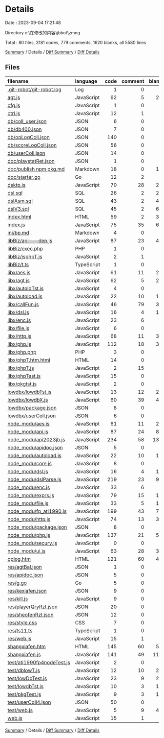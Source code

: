 # Details

Date : 2023-09-04 17:21:48

Directory c:\\在修改的内容\\jbbot\\zmng

Total : 80 files,  3181 codes, 779 comments, 1620 blanks, all 5580 lines

[Summary](results.md) / Details / [Diff Summary](diff.md) / [Diff Details](diff-details.md)

## Files
| filename | language | code | comment | blank | total |
| :--- | :--- | ---: | ---: | ---: | ---: |
| [.git-robot/git-robot.log](/.git-robot/git-robot.log) | Log | 1 | 0 | 1 | 2 |
| [agt.js](/agt.js) | JavaScript | 62 | 5 | 23 | 90 |
| [cfg.js](/cfg.js) | JavaScript | 1 | 0 | 0 | 1 |
| [ctrl.js](/ctrl.js) | JavaScript | 12 | 1 | 5 | 18 |
| [db/coll_user.json](/db/coll_user.json) | JSON | 6 | 0 | 0 | 6 |
| [db/db400.json](/db/db400.json) | JSON | 7 | 0 | 0 | 7 |
| [db/opLogColl.json](/db/opLogColl.json) | JSON | 140 | 0 | 0 | 140 |
| [db/scoreLogColl.json](/db/scoreLogColl.json) | JSON | 56 | 0 | 0 | 56 |
| [db/userColl.json](/db/userColl.json) | JSON | 14 | 0 | 0 | 14 |
| [doc/playstatRet.json](/doc/playstatRet.json) | JSON | 1 | 0 | 0 | 1 |
| [doc/publish npm pkg.md](/doc/publish%20npm%20pkg.md) | Markdown | 18 | 0 | 17 | 35 |
| [doc/starter.go](/doc/starter.go) | Go | 12 | 2 | 4 | 18 |
| [dsktp.js](/dsktp.js) | JavaScript | 70 | 28 | 27 | 125 |
| [dsl.sql](/dsl.sql) | SQL | 26 | 2 | 27 | 55 |
| [dslAsm.sql](/dslAsm.sql) | SQL | 43 | 2 | 47 | 92 |
| [dslV3.sql](/dslV3.sql) | SQL | 45 | 2 | 64 | 111 |
| [index.html](/index.html) | HTML | 59 | 2 | 30 | 91 |
| [index.js](/index.js) | JavaScript | 75 | 35 | 61 | 171 |
| [ini/bp.md](/ini/bp.md) | Markdown | 4 | 0 | 9 | 13 |
| [libBiz/api——dep.js](/libBiz/api%E2%80%94%E2%80%94dep.js) | JavaScript | 87 | 23 | 45 | 155 |
| [libBiz/exec.php](/libBiz/exec.php) | PHP | 1 | 0 | 6 | 7 |
| [libBiz/jsphpT.js](/libBiz/jsphpT.js) | JavaScript | 2 | 1 | 2 | 5 |
| [libBiz/t.ts](/libBiz/t.ts) | TypeScript | 1 | 0 | 0 | 1 |
| [libx/aes.js](/libx/aes.js) | JavaScript | 61 | 11 | 22 | 94 |
| [libx/agt.js](/libx/agt.js) | JavaScript | 62 | 5 | 23 | 90 |
| [libx/autoldTst.js](/libx/autoldTst.js) | JavaScript | 4 | 0 | 8 | 12 |
| [libx/autoload.js](/libx/autoload.js) | JavaScript | 22 | 10 | 14 | 46 |
| [libx/callFun.js](/libx/callFun.js) | JavaScript | 46 | 79 | 30 | 155 |
| [libx/dsl.js](/libx/dsl.js) | JavaScript | 16 | 4 | 10 | 30 |
| [libx/enc.js](/libx/enc.js) | JavaScript | 23 | 6 | 8 | 37 |
| [libx/file.js](/libx/file.js) | JavaScript | 6 | 0 | 7 | 13 |
| [libx/http.js](/libx/http.js) | JavaScript | 68 | 11 | 36 | 115 |
| [libx/php.js](/libx/php.js) | JavaScript | 112 | 18 | 35 | 165 |
| [libx/php.php](/libx/php.php) | PHP | 3 | 0 | 1 | 4 |
| [libx/phpT.htm.html](/libx/phpT.htm.html) | HTML | 14 | 0 | 7 | 21 |
| [libx/phpT.js](/libx/phpT.js) | JavaScript | 2 | 15 | 2 | 19 |
| [libx/phpTest.js](/libx/phpTest.js) | JavaScript | 15 | 0 | 2 | 17 |
| [libx/pkgtst.js](/libx/pkgtst.js) | JavaScript | 2 | 0 | 3 | 5 |
| [lowdbx/lowdbTst.js](/lowdbx/lowdbTst.js) | JavaScript | 13 | 12 | 24 | 49 |
| [lowdbx/lowdbX.js](/lowdbx/lowdbX.js) | JavaScript | 60 | 39 | 47 | 146 |
| [lowdbx/package.json](/lowdbx/package.json) | JSON | 8 | 0 | 1 | 9 |
| [lowdbx/userColl.json](/lowdbx/userColl.json) | JSON | 6 | 0 | 0 | 6 |
| [node_modu/aes.js](/node_modu/aes.js) | JavaScript | 61 | 11 | 22 | 94 |
| [node_modu/api.js](/node_modu/api.js) | JavaScript | 87 | 24 | 85 | 196 |
| [node_modu/api2023jb.js](/node_modu/api2023jb.js) | JavaScript | 234 | 58 | 137 | 429 |
| [node_modu/apidoc.json](/node_modu/apidoc.json) | JSON | 5 | 0 | 0 | 5 |
| [node_modu/autoload.js](/node_modu/autoload.js) | JavaScript | 22 | 10 | 14 | 46 |
| [node_modu/core.js](/node_modu/core.js) | JavaScript | 8 | 0 | 5 | 13 |
| [node_modu/dsl.js](/node_modu/dsl.js) | JavaScript | 16 | 4 | 10 | 30 |
| [node_modu/dslParse.js](/node_modu/dslParse.js) | JavaScript | 219 | 23 | 99 | 341 |
| [node_modu/enc.js](/node_modu/enc.js) | JavaScript | 33 | 6 | 8 | 47 |
| [node_modu/exprs.js](/node_modu/exprs.js) | JavaScript | 79 | 15 | 10 | 104 |
| [node_modu/file.js](/node_modu/file.js) | JavaScript | 33 | 5 | 10 | 48 |
| [node_modu/fp_ati1990.js](/node_modu/fp_ati1990.js) | JavaScript | 199 | 43 | 76 | 318 |
| [node_modu/http.js](/node_modu/http.js) | JavaScript | 74 | 13 | 36 | 123 |
| [node_modu/package.json](/node_modu/package.json) | JSON | 8 | 0 | 1 | 9 |
| [node_modu/php.js](/node_modu/php.js) | JavaScript | 137 | 21 | 57 | 215 |
| [node_modu/secury.js](/node_modu/secury.js) | JavaScript | 0 | 0 | 1 | 1 |
| [node_modu/ui.js](/node_modu/ui.js) | JavaScript | 63 | 28 | 30 | 121 |
| [oplog.htm](/oplog.htm) | HTML | 121 | 60 | 49 | 230 |
| [res/agtBal.json](/res/agtBal.json) | JSON | 1 | 0 | 0 | 1 |
| [res/apidoc.json](/res/apidoc.json) | JSON | 5 | 0 | 0 | 5 |
| [res/g.go](/res/g.go) | Go | 5 | 0 | 6 | 11 |
| [res/kexiafen.json](/res/kexiafen.json) | JSON | 9 | 0 | 0 | 9 |
| [res/kill.js](/res/kill.js) | JavaScript | 9 | 0 | 5 | 14 |
| [res/playerQryRzt.json](/res/playerQryRzt.json) | JSON | 20 | 0 | 0 | 20 |
| [res/sheofenRzt.json](/res/sheofenRzt.json) | JSON | 12 | 0 | 0 | 12 |
| [res/style.css](/res/style.css) | CSS | 7 | 0 | 2 | 9 |
| [res/ts11.ts](/res/ts11.ts) | TypeScript | 1 | 0 | 2 | 3 |
| [res/web.js](/res/web.js) | JavaScript | 15 | 1 | 9 | 25 |
| [shangxiafen.htm](/shangxiafen.htm) | HTML | 145 | 60 | 52 | 257 |
| [shangxiafen.js](/shangxiafen.js) | JavaScript | 141 | 49 | 114 | 304 |
| [test/ati1990fp4nodeTest.js](/test/ati1990fp4nodeTest.js) | JavaScript | 2 | 0 | 7 | 9 |
| [test/dblowT.js](/test/dblowT.js) | JavaScript | 12 | 10 | 24 | 46 |
| [test/lowDbTest.js](/test/lowDbTest.js) | JavaScript | 23 | 9 | 23 | 55 |
| [test/lowdbTst.js](/test/lowdbTst.js) | JavaScript | 10 | 3 | 14 | 27 |
| [test/pkgTest.js](/test/pkgTest.js) | JavaScript | 9 | 3 | 12 | 24 |
| [test/userColl4.json](/test/userColl4.json) | JSON | 50 | 0 | 0 | 50 |
| [test/web.js](/test/web.js) | JavaScript | 5 | 9 | 43 | 57 |
| [web.js](/web.js) | JavaScript | 15 | 1 | 9 | 25 |

[Summary](results.md) / Details / [Diff Summary](diff.md) / [Diff Details](diff-details.md)